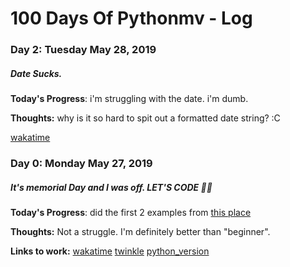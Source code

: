 # 100 Days Of Pythonmv - Log


### Day 2: Tuesday May 28, 2019
##### Date Sucks.

**Today's Progress**: i'm struggling with the date. i'm dumb.

**Thoughts:** why is it so hard to spit out a formatted date string? :C

[wakatime](https://wakatime.com/dashboard/day?date=2019-05-28)

### Day 0: Monday May 27, 2019
##### It's memorial Day and I was off. LET'S CODE 👩‍💻

**Today's Progress**: did the first 2 examples from [this place](https://www.w3resource.com/python-exercises/python-basic-exercises.php)

**Thoughts:** Not a struggle. I'm definitely better than "beginner".

**Links to work:** 
[wakatime](https://wakatime.com/dashboard/day?date=2019-05-27)
[twinkle](https://github.com/bekabug/learningpython/blob/master/twinkle.py)
[python_version](https://github.com/bekabug/learningpython/blob/master/python_version.py)
